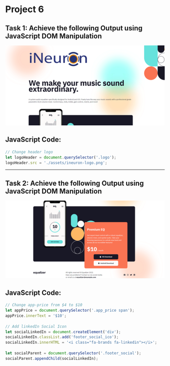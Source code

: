 # Project 6



## Task 1: Achieve the following Output using JavaScript DOM Manipulation

![Task 1 Image](./Output/DOM%20P3%20SS-1.png)

## JavaScript Code:

```js
// Change header logo
let logoHeader = document.querySelector('.logo');
logoHeader.src = './assets/ineuron-logo.png';
```

---

## Task 2: Achieve the following Output using JavaScript DOM Manipulation

![Task 2 Image](./Output/DOM%20P3%20SS-2.png)

## JavaScript Code:

```js
// Change app-price from $4 to $10
let appPrice = document.querySelector('.app_price span');
appPrice.innerText = '$10';

// Add linkedIn Social Icon
let socialLinkedIn = document.createElement('div');
socialLinkedIn.classList.add('footer_social_ico');
socialLinkedIn.innerHTML = '<i class="fa-brands fa-linkedin"></i>';

let socialParent = document.querySelector('.footer_social');
socialParent.appendChild(socialLinkedIn);
```
